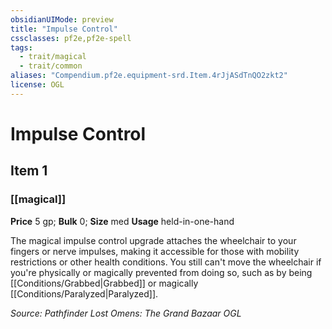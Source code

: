 ```yaml
---
obsidianUIMode: preview
title: "Impulse Control"
cssclasses: pf2e,pf2e-spell
tags:
  - trait/magical
  - trait/common
aliases: "Compendium.pf2e.equipment-srd.Item.4rJjASdTnQO2zkt2"
license: OGL
---
```

# Impulse Control
## Item 1
### [[magical]]


**Price** 5 gp; 
**Bulk** 0; **Size** med
**Usage** held-in-one-hand

The magical impulse control upgrade attaches the wheelchair to your fingers or nerve impulses, making it accessible for those with mobility restrictions or other health conditions. You still can't move the wheelchair if you're physically or magically prevented from doing so, such as by being [[Conditions/Grabbed|Grabbed]] or magically [[Conditions/Paralyzed|Paralyzed]].

*Source: Pathfinder Lost Omens: The Grand Bazaar*
*OGL*
